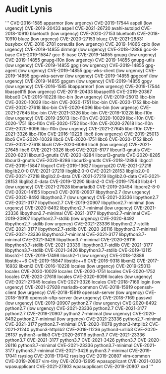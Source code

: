 # Audit Lynis

'''
CVE-2016-1585 apparmor (low urgency)
CVE-2019-17544 aspell (low urgency)
CVE-2019-20433 aspell
CVE-2021-26720 avahi-autoipd
CVE-2018-10910 bluetooth (low urgency)
CVE-2020-27153 bluetooth
CVE-2018-10910 bluez (low urgency)
CVE-2020-27153 bluez
CVE-2021-28831 busybox
CVE-2016-2781 coreutils (low urgency)
CVE-2019-14866 cpio (low urgency)
CVE-2019-14855 dirmngr (low urgency)
CVE-2018-12886 gcc-8-base
CVE-2019-15847 gcc-8-base
CVE-2019-14855 gnupg (low urgency)
CVE-2019-14855 gnupg-l10n (low urgency)
CVE-2019-14855 gnupg-utils (low urgency)
CVE-2019-14855 gpg (low urgency)
CVE-2019-14855 gpg-agent (low urgency)
CVE-2019-14855 gpg-wks-client (low urgency)
CVE-2019-14855 gpg-wks-server (low urgency)
CVE-2019-14855 gpgconf (low urgency)
CVE-2019-14855 gpgsm (low urgency)
CVE-2019-14855 gpgv (low urgency)
CVE-2016-1585 libapparmor1 (low urgency)
CVE-2019-17544 libaspell15 (low urgency)
CVE-2019-20433 libaspell15
CVE-2019-20367 libbsd0
CVE-2016-10228 libc-bin (low urgency)
CVE-2019-25013 libc-bin
CVE-2020-10029 libc-bin
CVE-2020-1751 libc-bin
CVE-2020-1752 libc-bin
CVE-2020-27618 libc-bin
CVE-2020-6096 libc-bin (low urgency)
CVE-2021-27645 libc-bin
CVE-2021-3326 libc-bin
CVE-2016-10228 libc-l10n (low urgency)
CVE-2019-25013 libc-l10n
CVE-2020-10029 libc-l10n
CVE-2020-1751 libc-l10n
CVE-2020-1752 libc-l10n
CVE-2020-27618 libc-l10n
CVE-2020-6096 libc-l10n (low urgency)
CVE-2021-27645 libc-l10n
CVE-2021-3326 libc-l10n
CVE-2016-10228 libc6 (low urgency)
CVE-2019-25013 libc6
CVE-2020-10029 libc6
CVE-2020-1751 libc6
CVE-2020-1752 libc6
CVE-2020-27618 libc6
CVE-2020-6096 libc6 (low urgency)
CVE-2021-27645 libc6
CVE-2021-3326 libc6
CVE-2020-8177 libcurl3-gnutls
CVE-2020-8231 libcurl3-gnutls
CVE-2020-8284 libcurl3-gnutls
CVE-2020-8285 libcurl3-gnutls
CVE-2020-8286 libcurl3-gnutls
CVE-2018-12886 libgcc1
CVE-2019-15847 libgcc1
CVE-2019-13627 libgcrypt20
CVE-2021-27218 libglib2.0-0
CVE-2021-27219 libglib2.0-0
CVE-2021-28153 libglib2.0-0
CVE-2021-27218 libglib2.0-data
CVE-2021-27219 libglib2.0-data
CVE-2021-28153 libglib2.0-data
CVE-2019-12290 libidn2-0
CVE-2019-17543 liblz4-1 (low urgency)
CVE-2021-27928 libmariadb3
CVE-2019-20454 libpcre2-8-0
CVE-2020-14155 libpcre3
CVE-2019-20907 libpython2.7 (low urgency)
CVE-2020-8492 libpython2.7 (low urgency)
CVE-2021-23336 libpython2.7
CVE-2021-3177 libpython2.7
CVE-2019-20907 libpython2.7-minimal (low urgency)
CVE-2020-8492 libpython2.7-minimal (low urgency)
CVE-2021-23336 libpython2.7-minimal
CVE-2021-3177 libpython2.7-minimal
CVE-2019-20907 libpython2.7-stdlib (low urgency)
CVE-2020-8492 libpython2.7-stdlib (low urgency)
CVE-2021-23336 libpython2.7-stdlib
CVE-2021-3177 libpython2.7-stdlib
CVE-2020-26116 libpython3.7-minimal
CVE-2021-23336 libpython3.7-minimal
CVE-2021-3177 libpython3.7-minimal
CVE-2021-3426 libpython3.7-minimal
CVE-2020-26116 libpython3.7-stdlib
CVE-2021-23336 libpython3.7-stdlib
CVE-2021-3177 libpython3.7-stdlib
CVE-2021-3426 libpython3.7-stdlib
CVE-2019-13115 libssh2-1
CVE-2019-17498 libssh2-1 (low urgency)
CVE-2018-12886 libstdc++6
CVE-2019-15847 libstdc++6
CVE-2016-9318 libxml2
CVE-2017-16932 libxml2
CVE-2016-10228 locales (low urgency)
CVE-2019-25013 locales
CVE-2020-10029 locales
CVE-2020-1751 locales
CVE-2020-1752 locales
CVE-2020-27618 locales
CVE-2020-6096 locales (low urgency)
CVE-2021-27645 locales
CVE-2021-3326 locales
CVE-2018-7169 login (low urgency)
CVE-2021-27928 mariadb-common
CVE-2018-15919 openssh-client (low urgency)
CVE-2018-15919 openssh-server (low urgency)
CVE-2018-15919 openssh-sftp-server (low urgency)
CVE-2018-7169 passwd (low urgency)
CVE-2019-20907 python2.7 (low urgency)
CVE-2020-8492 python2.7 (low urgency)
CVE-2021-23336 python2.7
CVE-2021-3177 python2.7
CVE-2019-20907 python2.7-minimal (low urgency)
CVE-2020-8492 python2.7-minimal (low urgency)
CVE-2021-23336 python2.7-minimal
CVE-2021-3177 python2.7-minimal
CVE-2020-11078 python3-httplib2
CVE-2021-21240 python3-httplib2
CVE-2019-11236 python3-urllib3
CVE-2020-26137 python3-urllib3
CVE-2020-26116 python3.7
CVE-2021-23336 python3.7
CVE-2021-3177 python3.7
CVE-2021-3426 python3.7
CVE-2020-26116 python3.7-minimal
CVE-2021-23336 python3.7-minimal
CVE-2021-3177 python3.7-minimal
CVE-2021-3426 python3.7-minimal
CVE-2019-17041 rsyslog
CVE-2019-17042 rsyslog
CVE-2019-20807 vim-common
CVE-2019-20807 vim-tiny
CVE-2020-12695 wpasupplicant
CVE-2021-0326 wpasupplicant
CVE-2021-27803 wpasupplicant
CVE-2019-20807 xxd
'''
